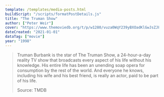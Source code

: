 ```yaml
---
template: /templates/media-posts.html
buildScript: "/scripts/formatPostDetails.js"
title: "The Truman Show"
author: ["Peter Weir"]
cover: "https://www.themoviedb.org/t/p/w1280/vuza0WqY239yBXOadKlGwJsZJFE.jpg"
dateCreated: "2021-01-01"
dataTag: ["movie"]
year: "1998"
---
```


> Truman Burbank is the star of The Truman Show, a 24-hour-a-day reality TV show that broadcasts every aspect of his life without his knowledge. His entire life has been an unending soap opera for consumption by the rest of the world. And everyone he knows, including his wife and his best friend, is really an actor, paid to be part of his life.
>
> Source: TMDB
